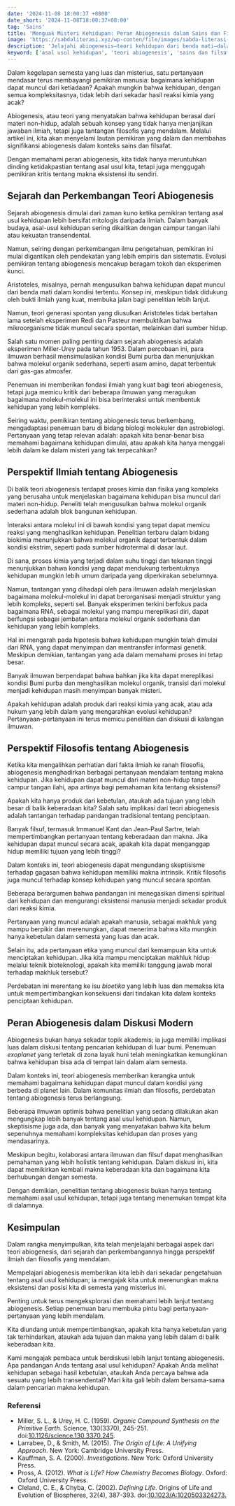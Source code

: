 ```yaml
---
date: '2024-11-08 18:00:37 +0800'
date_short: '2024-11-08T18:00:37+08:00'
tag: 'Sains'
title: 'Menguak Misteri Kehidupan: Peran Abiogenesis dalam Sains dan Filsafat'
image: 'https://sabdaliterasi.xyz/wp-conten/file/images/sabda-literasi-menguak-misteri-kehidupan-peran-abiogenesis-dalam-sains-dan-filsafat.jpg'
description: 'Jelajahi abiogenesis—teori kehidupan dari benda mati—dalam sains dan filsafat, mengungkap misteri keberadaan dan tempat kita di alam semesta.'
keyword: ['asal usul kehidupan', 'teori abiogenesis', 'sains dan filsafat', 'sejarah abiogenesis', 'eksperimen abiogenesis', 'evolusi teori']
---
```

<p>Dalam kegelapan semesta yang luas dan misterius, satu pertanyaan mendasar terus membayangi pemikiran manusia: bagaimana kehidupan dapat muncul dari ketiadaan? Apakah mungkin bahwa kehidupan, dengan semua kompleksitasnya, tidak lebih dari sekadar hasil reaksi kimia yang acak?</p><p>Abiogenesis, atau teori yang menyatakan bahwa kehidupan berasal dari materi non-hidup, adalah sebuah konsep yang tidak hanya menjanjikan jawaban ilmiah, tetapi juga tantangan filosofis yang mendalam. Melalui artikel ini, kita akan menyelami lautan pemikiran yang dalam dan membahas signifikansi abiogenesis dalam konteks sains dan filsafat.</p><p>Dengan memahami peran abiogenesis, kita tidak hanya meruntuhkan dinding ketidakpastian tentang asal usul kita, tetapi juga menggugah pemikiran kritis tentang makna eksistensi itu sendiri.</p><h2><strong>Sejarah dan Perkembangan Teori Abiogenesis</strong></h2><p>Sejarah abiogenesis dimulai dari zaman kuno ketika pemikiran tentang asal usul kehidupan lebih bersifat mitologis daripada ilmiah. Dalam banyak budaya, asal-usul kehidupan sering dikaitkan dengan campur tangan ilahi atau kekuatan transendental.</p><p>Namun, seiring dengan perkembangan ilmu pengetahuan, pemikiran ini mulai digantikan oleh pendekatan yang lebih empiris dan sistematis. Evolusi pemikiran tentang abiogenesis mencakup beragam tokoh dan eksperimen kunci.</p><p>Aristoteles, misalnya, pernah mengusulkan bahwa kehidupan dapat muncul dari benda mati dalam kondisi tertentu. Konsep ini, meskipun tidak didukung oleh bukti ilmiah yang kuat, membuka jalan bagi penelitian lebih lanjut.</p><p>Namun, teori generasi spontan yang diusulkan Aristoteles tidak bertahan lama setelah eksperimen Redi dan Pasteur membuktikan bahwa mikroorganisme tidak muncul secara spontan, melainkan dari sumber hidup.</p><p>Salah satu momen paling penting dalam sejarah abiogenesis adalah eksperimen Miller-Urey pada tahun 1953. Dalam percobaan ini, para ilmuwan berhasil mensimulasikan kondisi Bumi purba dan menunjukkan bahwa molekul organik sederhana, seperti asam amino, dapat terbentuk dari gas-gas atmosfer.</p><p>Penemuan ini memberikan fondasi ilmiah yang kuat bagi teori abiogenesis, tetapi juga memicu kritik dari beberapa ilmuwan yang meragukan bagaimana molekul-molekul ini bisa berinteraksi untuk membentuk kehidupan yang lebih kompleks.</p><p>Seiring waktu, pemikiran tentang abiogenesis terus berkembang, mengadaptasi penemuan baru di bidang biologi molekuler dan astrobiologi. Pertanyaan yang tetap relevan adalah: apakah kita benar-benar bisa memahami bagaimana kehidupan dimulai, atau apakah kita hanya menggali lebih dalam ke dalam misteri yang tak terpecahkan?</p><h2><strong>Perspektif Ilmiah tentang Abiogenesis</strong></h2><p>Di balik teori abiogenesis terdapat proses kimia dan fisika yang kompleks yang berusaha untuk menjelaskan bagaimana kehidupan bisa muncul dari materi non-hidup. Peneliti telah mengusulkan bahwa molekul organik sederhana adalah blok bangunan kehidupan.</p><p>Interaksi antara molekul ini di bawah kondisi yang tepat dapat memicu reaksi yang menghasilkan kehidupan. Penelitian terbaru dalam bidang biokimia menunjukkan bahwa molekul organik dapat terbentuk dalam kondisi ekstrim, seperti pada sumber hidrotermal di dasar laut.</p><p>Di sana, proses kimia yang terjadi dalam suhu tinggi dan tekanan tinggi menunjukkan bahwa kondisi yang dapat mendukung terbentuknya kehidupan mungkin lebih umum daripada yang diperkirakan sebelumnya.</p><p>Namun, tantangan yang dihadapi oleh para ilmuwan adalah menjelaskan bagaimana molekul-molekul ini dapat berorganisasi menjadi struktur yang lebih kompleks, seperti sel. Banyak eksperimen terkini berfokus pada bagaimana RNA, sebagai molekul yang mampu mereplikasi diri, dapat berfungsi sebagai jembatan antara molekul organik sederhana dan kehidupan yang lebih kompleks.</p><p>Hal ini mengarah pada hipotesis bahwa kehidupan mungkin telah dimulai dari RNA, yang dapat menyimpan dan mentransfer informasi genetik. Meskipun demikian, tantangan yang ada dalam memahami proses ini tetap besar.</p><p>Banyak ilmuwan berpendapat bahwa bahkan jika kita dapat mereplikasi kondisi Bumi purba dan menghasilkan molekul organik, transisi dari molekul menjadi kehidupan masih menyimpan banyak misteri.</p><p>Apakah kehidupan adalah produk dari reaksi kimia yang acak, atau ada hukum yang lebih dalam yang mengarahkan evolusi kehidupan? Pertanyaan-pertanyaan ini terus memicu penelitian dan diskusi di kalangan ilmuwan.</p><h2><strong>Perspektif Filosofis tentang Abiogenesis</strong></h2><p>Ketika kita mengalihkan perhatian dari fakta ilmiah ke ranah filosofis, abiogenesis menghadirkan berbagai pertanyaan mendalam tentang makna kehidupan. Jika kehidupan dapat muncul dari materi non-hidup tanpa campur tangan ilahi, apa artinya bagi pemahaman kita tentang eksistensi?</p><p>Apakah kita hanya produk dari kebetulan, ataukah ada tujuan yang lebih besar di balik keberadaan kita? Salah satu implikasi dari teori abiogenesis adalah tantangan terhadap pandangan tradisional tentang penciptaan.</p><p>Banyak filsuf, termasuk Immanuel Kant dan Jean-Paul Sartre, telah mempertimbangkan pertanyaan tentang keberadaan dan makna. Jika kehidupan dapat muncul secara acak, apakah kita dapat menganggap hidup memiliki tujuan yang lebih tinggi?</p><p>Dalam konteks ini, teori abiogenesis dapat mengundang skeptisisme terhadap gagasan bahwa kehidupan memiliki makna intrinsik. Kritik filosofis juga muncul terhadap konsep kehidupan yang muncul secara spontan.</p><p>Beberapa berargumen bahwa pandangan ini menegasikan dimensi spiritual dari kehidupan dan mengurangi eksistensi manusia menjadi sekadar produk dari reaksi kimia.</p><p>Pertanyaan yang muncul adalah apakah manusia, sebagai makhluk yang mampu berpikir dan merenungkan, dapat menerima bahwa kita mungkin hanya kebetulan dalam semesta yang luas dan acak.</p><p>Selain itu, ada pertanyaan etika yang muncul dari kemampuan kita untuk menciptakan kehidupan. Jika kita mampu menciptakan makhluk hidup melalui teknik bioteknologi, apakah kita memiliki tanggung jawab moral terhadap makhluk tersebut?</p><p>Perdebatan ini merentang ke isu <em>bioetika</em> yang lebih luas dan memaksa kita untuk mempertimbangkan konsekuensi dari tindakan kita dalam konteks penciptaan kehidupan.</p><h2><strong>Peran Abiogenesis dalam Diskusi Modern</strong></h2><p>Abiogenesis bukan hanya sekadar topik akademis; ia juga memiliki implikasi luas dalam diskusi tentang pencarian kehidupan di luar bumi. Penemuan <em>exoplanet</em> yang terletak di zona layak huni telah meningkatkan kemungkinan bahwa kehidupan bisa ada di tempat lain dalam alam semesta.</p><p>Dalam konteks ini, teori abiogenesis memberikan kerangka untuk memahami bagaimana kehidupan dapat muncul dalam kondisi yang berbeda di planet lain. Dalam komunitas ilmiah dan filosofis, perdebatan tentang abiogenesis terus berlangsung.</p><p>Beberapa ilmuwan optimis bahwa penelitian yang sedang dilakukan akan mengungkap lebih banyak tentang asal usul kehidupan. Namun, skeptisisme juga ada, dan banyak yang menyatakan bahwa kita belum sepenuhnya memahami kompleksitas kehidupan dan proses yang mendasarinya.</p><p>Meskipun begitu, kolaborasi antara ilmuwan dan filsuf dapat menghasilkan pemahaman yang lebih holistik tentang kehidupan. Dalam diskusi ini, kita dapat memikirkan kembali makna keberadaan kita dan bagaimana kita berhubungan dengan semesta.</p><p>Dengan demikian, penelitian tentang abiogenesis bukan hanya tentang memahami asal usul kehidupan, tetapi juga tentang menemukan tempat kita di dalamnya.</p><h2><strong>Kesimpulan</strong></h2><p>Dalam rangka menyimpulkan, kita telah menjelajahi berbagai aspek dari teori abiogenesis, dari sejarah dan perkembangannya hingga perspektif ilmiah dan filosofis yang mendalam.</p><p>Mempelajari abiogenesis memberikan kita lebih dari sekadar pengetahuan tentang asal usul kehidupan; ia mengajak kita untuk merenungkan makna eksistensi dan posisi kita di semesta yang misterius ini.</p><p>Penting untuk terus mengeksplorasi dan memahami lebih lanjut tentang abiogenesis. Setiap penemuan baru membuka pintu bagi pertanyaan-pertanyaan yang lebih mendalam.</p><p>Kita diundang untuk mempertimbangkan, apakah kita hanya kebetulan yang tak terhindarkan, ataukah ada tujuan dan makna yang lebih dalam di balik keberadaan kita.</p><p>Kami mengajak pembaca untuk berdiskusi lebih lanjut tentang abiogenesis. Apa pandangan Anda tentang asal usul kehidupan? Apakah Anda melihat kehidupan sebagai hasil kebetulan, ataukah Anda percaya bahwa ada sesuatu yang lebih transendental? Mari kita gali lebih dalam bersama-sama dalam pencarian makna kehidupan.</p><h3><strong>Referensi</strong></h3><ul><li>Miller, S. L., &amp; Urey, H. C. (1959). <em>Organic Compound Synthesis on the Primitive Earth</em>. Science, 130(3370), 245-251. doi:<a href="https://www.science.org/doi/10.1126/science.130.3370.245" target="_blank" rel="nofollow noopener noreferrer">10.1126/science.130.3370.245</a>.</li><li>Larrabee, D., &amp; Smith, M. (2015). <em>The Origin of Life: A Unifying Approach</em>. New York: Cambridge University Press.</li><li>Kauffman, S. A. (2000). <em>Investigations</em>. New York: Oxford University Press.</li><li>Pross, A. (2012). <em>What is Life? How Chemistry Becomes Biology</em>. Oxford: Oxford University Press.</li><li>Cleland, C. E., &amp; Chyba, C. (2002). <em>Defining Life</em>. Origins of Life and Evolution of Biospheres, 32(4), 387-393. doi:<a href="https://doi.org/10.1023/A:1020503324273" target="_blank" rel="nofollow noopener noreferrer">10.1023/A:1020503324273.</a></li></ul>
